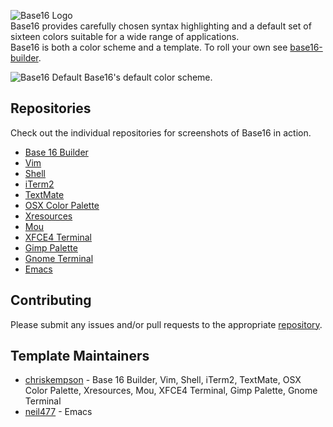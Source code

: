 ![Base16 Logo](https://raw.github.com/chriskempson/base16/master/base16-logo.png)  
Base16 provides carefully chosen syntax highlighting and a default set of sixteen colors suitable for a wide range of applications.  
Base16 is both a color scheme and a template. To roll your own see [base16-builder](https://github.com/chriskempson/base16-builder).

![Base16 Default](https://raw.github.com/chriskempson/base16/master/base16-default.png)
Base16's default color scheme.

## Repositories
Check out the individual repositories for screenshots of Base16 in action.

* [Base 16 Builder](https://github.com/chriskempson/base16-builder)
* [Vim](https://github.com/chriskempson/base16-vim)
* [Shell](https://github.com/chriskempson/base16-shell) 
* [iTerm2](https://github.com/chriskempson/base16-iterm2)
* [TextMate](https://github.com/chriskempson/base16-textmate)
* [OSX Color Palette](https://github.com/chriskempson/base16-osx-color-palette)
* [Xresources](https://github.com/chriskempson/base16-xresources)
* [Mou](https://github.com/chriskempson/base16-mou)
* [XFCE4 Terminal](https://github.com/chriskempson/base16-xfce4-terminal)
* [Gimp Palette](https://github.com/chriskempson/base16-gimp-palette)
* [Gnome Terminal](https://github.com/chriskempson/base16-gnome-terminal)
* [Emacs](https://github.com/neil477/base16-emacs)

## Contributing
Please submit any issues and/or pull requests to the appropriate [repository](https://github.com/chriskempson/base16#repositories).

## Template Maintainers 
* [chriskempson](https://github.com/chriskempson) - Base 16 Builder, Vim, Shell, iTerm2, TextMate, OSX Color Palette, Xresources, Mou, XFCE4 Terminal, Gimp Palette, Gnome Terminal
* [neil477](https://github.com/neil477) - Emacs
